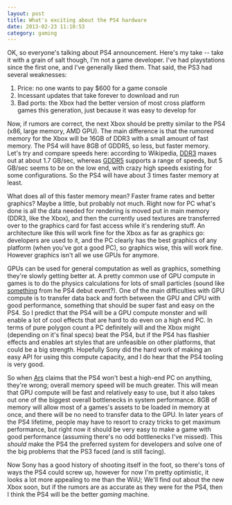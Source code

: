```yaml
---
layout: post
title: What's exciting about the PS4 hardware
date: 2013-02-23 11:10:53
category: gaming
---
```


OK, so everyone's talking about PS4 announcement. Here's my take -- take it with a grain of salt though, I'm not a game developer. I've had playstations since the first one, and I've generally liked them. That said, the PS3 had several weaknesses:

1. Price: no one wants to pay $600 for a game console
2. Incessant updates that take forever to download and run
3. Bad ports: the Xbox had the better version of most cross platform games this generation, just because it was easy to develop for

Now, if rumors are correct, the next Xbox should be pretty similar to the PS4 (x86, large memory, AMD GPU). The main difference is that the rumored memory for the Xbox will be 16GB of DDR3 with a small amount of fast memory. The PS4 will have 8GB of GDDR5, so less, but faster memory. Let's try and compare speeds here: according to Wikipedia, [DDR3](http://en.wikipedia.org/wiki/DDR3_SDRAM#JEDEC_standard_modules) maxes out at about 1.7 GB/sec, whereas [GDDR5](http://en.wikipedia.org/wiki/GDDR5) supports a range of speeds, but 5 GB/sec seems to be on the low end, with crazy high speeds existing for some configurations. So the PS4 will have about 3 times faster memory at least. 

What does all of this faster memory mean? Faster frame rates and better graphics? Maybe a little, but probably not much. Right now for PC what's done is all the data needed for rendering is moved put in main memory (DDR3, like the Xbox), and then the currently used textures are transferred over to the graphics card for fast access while it's rendering stuff. An architecture like this will work fine for the Xbox as far as graphics go: developers are used to it, and the PC clearly has the best graphics of any platform (when you've got a good PC), so graphics wise, this will work fine. However graphics isn't all we use GPUs for anymore.

GPUs can be used for general computation as well as graphics, something they're slowly getting better at. A pretty common use of GPU compute in games is to do the physics calculations for lots of small particles (sound like [something](http://www.gametrailers.com/videos/coeidy/knack-ps4-debut-trailer) from he PS4 debut event?). One of the main difficulties with GPU compute is to transfer data back and forth between the GPU and CPU with good performance, something that should be super fast and easy on the PS4. So I predict that the PS4 will be a GPU compute monster and will enable a lot of cool effects that are hard to do even on a high end PC. In terms of pure polygon count a PC definitely will and the Xbox might (depending on it's final specs) beat the PS4, but if the PS4 has flashier effects and enables art styles that are unfeasible on other platforms, that could be a big strength. Hopefully Sony did the hard work of making an easy API for using this compute capacity, and I do hear that the PS4 tooling is very good.

So when [Ars](http://arstechnica.com/gaming/2013/02/inside-the-playstation-4-a-balanced-approach-to-building-a-game-console/) claims that the PS4 won't best a high-end PC on anything, they're wrong; overall memory speed will be much greater. This will mean that GPU compute will be fast and relatively easy to use, but it also takes out one of the biggest overall bottlenecks in system performance. 8GB of memory will allow most of a games's assets to be loaded in memory at once, and there will be no need to transfer data to the GPU. In later years of the PS4 lifetime, people may have to resort to crazy tricks to get maximum performance, but right now it should be very easy to make a game with good performance (assuming there's no odd bottlenecks I've missed). This *should* make the PS4 the preferred system for developers and solve one of the big problems that the PS3 faced (and is still facing).

Now Sony has a good history of shooting itself in the foot, so there's tons of ways the PS4 could screw up, however for now I'm pretty optimistic, it looks a lot more appealing to me than the WiiU; We'll find out about the new Xbox soon, but if the rumors are as accurate as they were for the PS4, then I think the PS4 will be the better *gaming* machine.